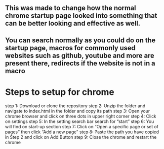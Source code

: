 ## This was made to change how the normal chrome startup page looked into something that can be better looking and effective as well.

## You can search normally as you could do on the startup page, macros for commonly used websites such as github, youtube and more are present there, redirects if the website is not in a macro

# Steps to setup for chrome
step 1: Download or clone the repository
step 2: Unzip the folder and navigate to index.html in the folder and copy its path
step 3: Open your chrome browser and click on three dots in upper right corner
step 4: Click on settings
step 5: In the setting search bar search for “start”
step 6: You will find on start-up section
step 7: Click on “Open a specific page or set of pages” then click “Add a new page”
step 8: Paste the path you have copied in Step 2 and click on Add Button
step 9: Close the chrome and restart the chrome
